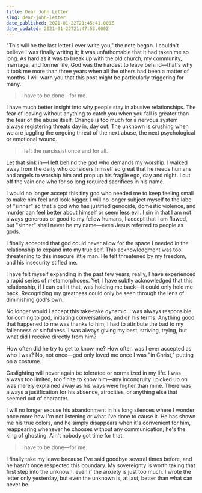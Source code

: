 ```yaml
---
title: Dear John Letter
slug: dear-john-letter
date_published: 2021-01-22T21:45:41.000Z
date_updated: 2021-01-22T21:47:53.000Z
---
```


"This will be the last letter I ever write you," the note began. I couldn't believe I was finally writing it; it was unfathomable that it had taken me so long. As hard as it was to break up with the old church, my community, marriage, and former life, God was the hardest to leave behind—that's why it took me more than three years when all the others had been a matter of months. I will warn you that this post might be particularly triggering for many.

> I have to be done—for me.

I have much better insight into why people stay in abusive relationships. The fear of leaving without anything to catch you when you fall is greater than the fear of the abuse itself. Change is too much for a nervous system always registering threats day in, day out. The unknown is crushing when we are juggling the ongoing threat of the next abuse, the next psychological or emotional wound.

> I left the narcissist once and for all.

Let that sink in—I left behind the god who demands my worship. I walked away from the deity who considers himself so great that he needs humans and angels to worship him and prop up his fragile ego, day and night. I cut off the vain one who for so long required sacrifices in his name.

I would no longer accept this tiny god who needed me to keep feeling small to make him feel and look bigger. I will no longer subject myself to the label of "sinner" so that a god who has justified genocide, domestic violence, and murder can feel better about himself or seem less evil. I sin in that I am not always generous or good to my fellow humans, I accept that I am flawed, but "sinner" shall never be my name—even Jesus referred to people as gods.

I finally accepted that god could never allow for the space I needed in the relationship to expand into my true self. This acknowledgment was too threatening to this insecure little man. He felt threatened by my freedom, and his insecurity stifled me.

I have felt myself expanding in the past few years; really, I have experienced a rapid series of metamorphoses. Yet, I have subtly acknowledged that this relationship, if I can call it that, was holding me back—it could only hold me back. Recognizing my greatness could only be seen through the lens of diminishing god's own.

No longer would I accept this take-take dynamic. I was always responsible for coming to god, initiating conversations, and on his terms. Anything good that happened to me was thanks to him; I had to attribute the bad to my fallenness or sinfulness. I was always giving my best, striving, trying, but what did I receive directly from him?

How often did he try to get to know me? How often was I ever accepted as who I was? No, not once—god only loved me once I was "in Christ," putting on a costume.

Gaslighting will never again be tolerated or normalized in my life. I was always too limited, too finite to know him—any incongruity I picked up on was merely explained away as his ways were higher than mine. There was always a justification for his absence, atrocities, or anything else that seemed out of character.

I will no longer excuse his abandonment in his long silences where I wonder once more how I'm not listening or what I've done to cause it. He has shown me his true colors, and he simply disappears when it's convenient for him, reappearing whenever he chooses without any communication; he's the king of ghosting. Ain't nobody got time for that.

> I have to be done—for me.

I finally take my leave because I've said goodbye several times before, and he hasn't once respected this boundary. My sovereignty is worth taking that first step into the unknown, even if the anxiety is just too much. I wrote the letter only yesterday, but even the unknown is, at last, better than what can never be.
